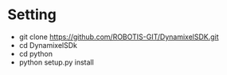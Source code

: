 # Setting
- git clone https://github.com/ROBOTIS-GIT/DynamixelSDK.git
- cd DynamixelSDk
- cd python
- python setup.py install 
